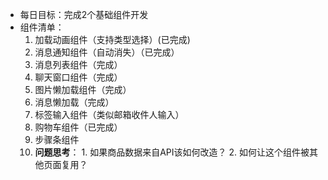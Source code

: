- 每日目标：完成2个基础组件开发  
- 组件清单：
  1. 加载动画组件（支持类型选择）(已完成)
  2. 消息通知组件（自动消失）（已完成）
  3. 消息列表组件（完成）
  4. 聊天窗口组件（完成）
  5. 图片懒加载组件（完成）
  6. 消息懒加载（完成）
  7. 标签输入组件（类似邮箱收件人输入）
  8. 购物车组件（已完成）
  9. 步骤条组件
  10. **问题思考**： 1. 如果商品数据来自API该如何改造？
                  2. 如何让这个组件被其他页面复用？
  